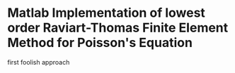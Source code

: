 # Matlab Implementation of lowest order Raviart-Thomas Finite Element Method for Poisson's Equation

first foolish approach

